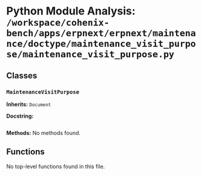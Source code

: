 # Python Module Analysis: `/workspace/cohenix-bench/apps/erpnext/erpnext/maintenance/doctype/maintenance_visit_purpose/maintenance_visit_purpose.py`

## Classes

### `MaintenanceVisitPurpose`
**Inherits:** `Document`


**Docstring:**
```

```

**Methods:**
No methods found.




## Functions

No top-level functions found in this file.

